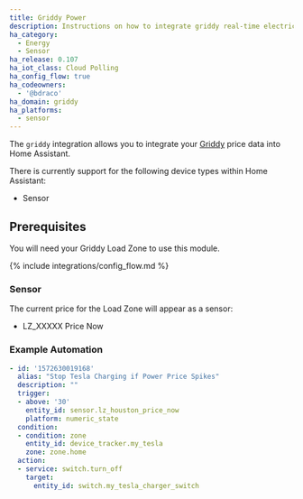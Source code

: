 ```yaml
---
title: Griddy Power
description: Instructions on how to integrate griddy real-time electricity prices into Home Assistant.
ha_category:
  - Energy
  - Sensor
ha_release: 0.107
ha_iot_class: Cloud Polling
ha_config_flow: true
ha_codeowners:
  - '@bdraco'
ha_domain: griddy
ha_platforms:
  - sensor
---
```


The `griddy` integration allows you to integrate your [Griddy](https://griddy.com/) price data into Home Assistant.

There is currently support for the following device types within Home Assistant:

- Sensor

## Prerequisites

You will need your Griddy Load Zone to use this module.

{% include integrations/config_flow.md %}

### Sensor

The current price for the Load Zone will appear as a sensor:

- LZ_XXXXX Price Now

### Example Automation

```yaml
- id: '1572630019168'
  alias: "Stop Tesla Charging if Power Price Spikes"
  description: ""
  trigger:
  - above: '30'
    entity_id: sensor.lz_houston_price_now
    platform: numeric_state
  condition:
  - condition: zone
    entity_id: device_tracker.my_tesla
    zone: zone.home
  action:
  - service: switch.turn_off
    target:
      entity_id: switch.my_tesla_charger_switch
```
